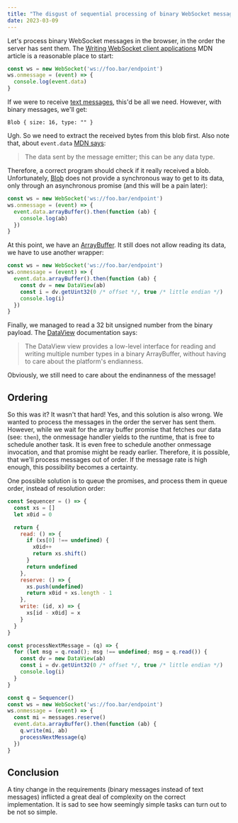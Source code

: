 ```yaml
---
title: "The disgust of sequential processing of binary WebSocket messages in JavaScript"
date: 2023-03-09
---
```


Let's process binary WebSocket messages in the browser, in the order the server has sent them.
The [Writing WebSocket client applications][mdn-hello] MDN article is a reasonable place to start:

```javascript
const ws = new WebSocket('ws://foo.bar/endpoint')
ws.onmessage = (event) => {
  console.log(event.data)
}
```

If we were to receive [text messages][ws-dataframes], this'd be all we need.
However, with binary messages, we'll get:

```
Blob { size: 16, type: "" }
```

Ugh. So we need to extract the received bytes from this blob first.
Also note that, about `event.data` [MDN says][datatype]:

> The data sent by the message emitter; this can be any data type.

Therefore, a correct program should check if it really received a blob.
Unfortunately, [Blob][] does not provide a synchronous way to get to its data,
only through an asynchronous promise (and this will be a pain later):

```javascript
const ws = new WebSocket('ws://foo.bar/endpoint')
ws.onmessage = (event) => {
  event.data.arrayBuffer().then(function (ab) {
    console.log(ab)
  })
}
```

At this point, we have an [ArrayBuffer][]. It still does not allow reading its data,
we have to use another wrapper:

```javascript
const ws = new WebSocket('ws://foo.bar/endpoint')
ws.onmessage = (event) => {
  event.data.arrayBuffer().then(function (ab) {
    const dv = new DataView(ab)
    const i = dv.getUint32(0 /* offset */, true /* little endian */)
    console.log(i)
  })
}
```

Finally, we managed to read a 32 bit unsigned number from the binary payload.
The [DataView][] documentation says:

> The DataView view provides a low-level interface for reading and writing multiple number types in a binary ArrayBuffer, without having to care about the platform's endianness.

Obviously, we still need to care about the endinanness of the message!

## Ordering

So this was it? It wasn't that hard! Yes, and this solution is also wrong.
We wanted to process the messages in the order the server has sent them.
However, while we wait for the array buffer promise that fetches our data (see: `then`),
the onmessage handler yields to the runtime, that is free to schedule another task.
It is even free to schedule another onmessage invocation, and that promise might be ready earlier.
Therefore, it is possible, that we'll process messages out of order.
If the message rate is high enough, this possibility becomes a certainty.

One possible solution is to queue the promises, and process them in queue order, instead of resolution order:

```javascript
const Sequencer = () => {
  const xs = []
  let x0id = 0

  return {
    read: () => {
      if (xs[0] !== undefined) {
        x0id++
        return xs.shift()
      }
      return undefined
    },
    reserve: () => {
      xs.push(undefined)
      return x0id + xs.length - 1
    },
    write: (id, x) => {
      xs[id - x0id] = x
    }
  }
}

const processNextMessage = (q) => {
  for (let msg = q.read(); msg !== undefined; msg = q.read()) {
    const dv = new DataView(ab)
    const i = dv.getUint32(0 /* offset */, true /* little endian */)
    console.log(i)
  }
}

const q = Sequencer()
const ws = new WebSocket('ws://foo.bar/endpoint')
ws.onmessage = (event) => {
  const mi = messages.reserve()
  event.data.arrayBuffer().then(function (ab) {
    q.write(mi, ab)
    processNextMessage(q)
  })
}
```

## Conclusion

A tiny change in the requirements (binary messages instead of text messages)
inflicted a great deal of complexity on the correct implementation.
It is sad to see how seemingly simple tasks can turn out to be not so simple.


[mdn-hello]: https://developer.mozilla.org/en-US/docs/Web/API/WebSockets_API/Writing_WebSocket_client_applications
[ws-dataframes]: https://www.rfc-editor.org/rfc/rfc6455#section-5.6
[Blob]: https://developer.mozilla.org/en-US/docs/Web/API/Blob
[ArrayBuffer]: https://developer.mozilla.org/en-US/docs/Web/JavaScript/Reference/Global_Objects/ArrayBuffer
[DataView]: https://developer.mozilla.org/en-US/docs/Web/JavaScript/Reference/Global_Objects/DataView
[datatype]: https://developer.mozilla.org/en-US/docs/Web/API/MessageEvent/data
